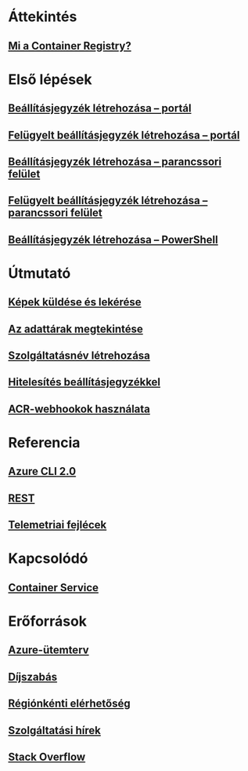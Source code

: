 # Áttekintés

## [Mi a Container Registry?](container-registry-intro.md)

# Első lépések
## [Beállításjegyzék létrehozása – portál](container-registry-get-started-portal.md)
## [Felügyelt beállításjegyzék létrehozása – portál](container-registry-managed-get-started-portal.md)
## [Beállításjegyzék létrehozása – parancssori felület](container-registry-get-started-azure-cli.md)
## [Felügyelt beállításjegyzék létrehozása – parancssori felület](container-registry-managed-get-started-azure-cli.md)
## [Beállításjegyzék létrehozása – PowerShell](container-registry-get-started-powershell.md)

# Útmutató

## [Képek küldése és lekérése](container-registry-get-started-docker-cli.md)
## [Az adattárak megtekintése](container-registry-repositories.md)
## [Szolgáltatásnév létrehozása](../azure-resource-manager/resource-group-create-service-principal-portal.md?toc=%2fazure%2fcontainer-registry%2ftoc.json)
## [Hitelesítés beállításjegyzékkel](container-registry-authentication.md)
## [ACR-webhookok használata](./container-registry-webhook.md)

# Referencia

## [Azure CLI 2.0](/cli/azure/acr)
## [REST](/rest/api/containerregistry)
## [Telemetriai fejlécek](container-registry-headers.md)

# Kapcsolódó

## [Container Service](/azure/container-service/)

# Erőforrások
## [Azure-ütemterv](https://azure.microsoft.com/roadmap/?category=containers)
## [Díjszabás](https://azure.microsoft.com/pricing/details/container-registry/)
## [Régiónkénti elérhetőség](https://azure.microsoft.com/regions/services/)
## [Szolgáltatási hírek](https://azure.microsoft.com/en-us/updates/?product=container-registry&updatetype=&platform=)
## [Stack Overflow](http://stackoverflow.com/questions/tagged/azure-container-registry)
